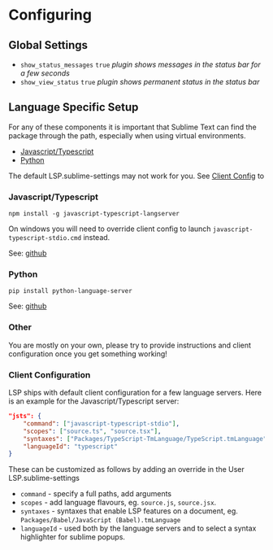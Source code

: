 # Configuring

## Global Settings

* `show_status_messages` `true` *plugin shows messages in the status bar for a few seconds*
* `show_view_status` `true` *plugin shows permanent status in the status bar* 

## Language Specific Setup

For any of these components it is important that Sublime Text can find the package through the path, especially when using virtual environments.

* [Javascript/Typescript](#jsts)
* [Python](#python)

The default LSP.sublime-settings may not work for you. See [Client Config](#client-config) to 

### Javascript/Typescript<a name="jsts"></a>

`npm install -g javascript-typescript-langserver`

On windows you will need to override client config to launch `javascript-typescript-stdio.cmd` instead.

See: [github](https://github.com/sourcegraph/javascript-typescript-langserver)

### Python<a name="python"></a>

`pip install python-language-server`

See: [github](https://github.com/palantir/python-language-server)

### Other<a name="other"></a>

You are mostly on your own, please try to provide instructions and client configuration once you get something working!


### Client Configuration<a name="client-config"></a>

LSP ships with default client configuration for a few language servers. Here is an example for the Javascript/Typescript server:

```json
"jsts": {
	"command": ["javascript-typescript-stdio"],
   	"scopes": ["source.ts", "source.tsx"],
   	"syntaxes": ["Packages/TypeScript-TmLanguage/TypeScript.tmLanguage", "Packages/TypeScript-TmLanguage/TypeScriptReact.tmLanguage"],
   	"languageId": "typescript"
}
```

These can be customized as follows by adding an override in the User LSP.sublime-settings

* `command` - specify a full paths, add arguments
* `scopes` - add language flavours, eg. `source.js`, `source.jsx`.
* `syntaxes` - syntaxes that enable LSP features on a document, eg. `Packages/Babel/JavaScript (Babel).tmLanguage`
* `languageId` - used both by the language servers and to select a syntax highlighter for sublime popups.

